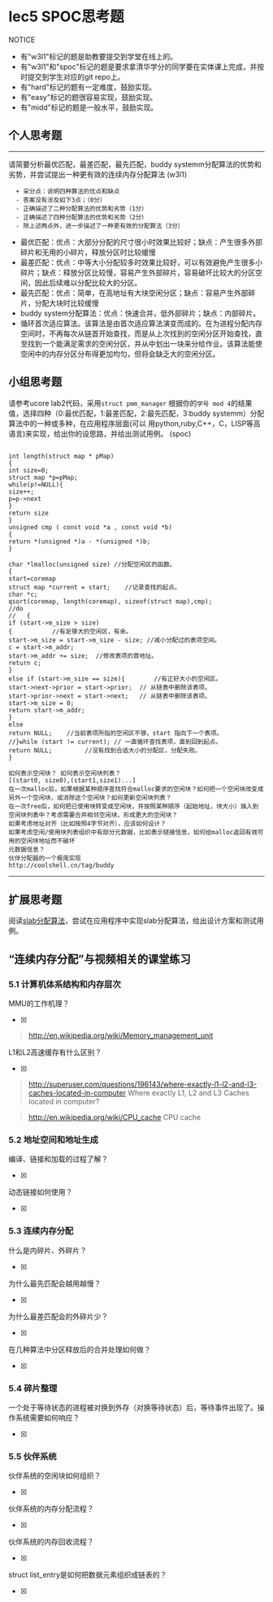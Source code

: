 # lec5 SPOC思考题


NOTICE
- 有"w3l1"标记的题是助教要提交到学堂在线上的。
- 有"w3l1"和"spoc"标记的题是要求拿清华学分的同学要在实体课上完成，并按时提交到学生对应的git repo上。
- 有"hard"标记的题有一定难度，鼓励实现。
- 有"easy"标记的题很容易实现，鼓励实现。
- 有"midd"标记的题是一般水平，鼓励实现。


## 个人思考题
---

请简要分析最优匹配，最差匹配，最先匹配，buddy systemm分配算法的优势和劣势，并尝试提出一种更有效的连续内存分配算法 (w3l1)
```
  + 采分点：说明四种算法的优点和缺点
  - 答案没有涉及如下3点；（0分）
  - 正确描述了二种分配算法的优势和劣势（1分）
  - 正确描述了四种分配算法的优势和劣势（2分）
  - 除上述两点外，进一步描述了一种更有效的分配算法（3分）
 ```
- 最优匹配：优点：大部分分配的尺寸很小时效果比较好；缺点：产生很多外部碎片和无用的小碎片，释放分区时比较缓慢
- 最差匹配：优点：中等大小分配较多时效果比较好，可以有效避免产生很多小碎片；缺点：释放分区比较慢，容易产生外部碎片，容易破坏比较大的分区空间，因此后续难以分配比较大的分区。
- 最先匹配：优点：简单，在高地址有大块空闲分区；缺点：容易产生外部碎片，分配大块时比较缓慢
- buddy system分配算法：优点：快速合并，低外部碎片；缺点：内部碎片。
- 循环首次适应算法。该算法是由首次适应算法演变而成的。在为进程分配内存空间时，不再每次从链首开始查找，而是从上次找到的空闲分区开始查找，直至找到一个能满足需求的空闲分区，并从中划出一块来分给作业。该算法能使空闲中的内存分区分布得更加均匀，但将会缺乏大的空闲分区。

>  

## 小组思考题

请参考ucore lab2代码，采用`struct pmm_manager` 根据你的`学号 mod 4`的结果值，选择四种（0:最优匹配，1:最差匹配，2:最先匹配，3:buddy systemm）分配算法中的一种或多种，在应用程序层面(可以 用python,ruby,C++，C，LISP等高语言)来实现，给出你的设思路，并给出测试用例。 (spoc)

```

int length(struct map * pMap)
{
int size=0;
struct map *p=pMap;
while(p!=NULL){
size++;
p=p->next
}
return size
}
unsigned cmp ( const void *a , const void *b)
{
return *(unsigned *)a - *(unsigned *)b;
}

char *lmalloc(unsigned size) //分配空闲区的函数。
{
start=coremap
struct map *current = start;    //记录查找的起点。
char *c;
qsort(coremap, length(coremap), sizeof(struct map),cmp);
//do
//   {
if (start->m_size > size)
{           //有足够大的空闲区，有余。
start->m_size = start->m_size - size; //减小分配过的表项空间。
c = start->m_addr;
start->m_addr += size;  //修改表项的首地址。
return c;
}
else if (start->m_size == size){        //有正好大小的空闲区。
start->next->prior = start->prior;  // 从链表中删除该表项。
start->prior->next = start->next;   // 从链表中删除该表项。
start->m_size = 0;
return start->m_addr;
}
else
return NULL;    //当前表项所指的空闲区不够，start 指向下一个表项。
//}while (start != current); // 一直循环查找表项，直到回到起点。
return NULL;         //没有找到合适大小的分配区，分配失败。
}

```
```
如何表示空闲块？ 如何表示空闲块列表？ 
[(start0, size0),(start1,size1)...]
在一次malloc后，如果根据某种顺序查找符合malloc要求的空闲块？如何把一个空闲块改变成另外一个空闲块，或消除这个空闲块？如何更新空闲块列表？
在一次free后，如何把已使用块转变成空闲块，并按照某种顺序（起始地址，块大小）插入到空闲块列表中？考虑需要合并相邻空闲块，形成更大的空闲块？
如果考虑地址对齐（比如按照4字节对齐），应该如何设计？
如果考虑空闲/使用块列表组织中有部分元数据，比如表示链接信息，如何给malloc返回有效可用的空闲块地址而不破坏
元数据信息？
伙伴分配器的一个极简实现
http://coolshell.cn/tag/buddy
```

--- 

## 扩展思考题

阅读[slab分配算法](http://en.wikipedia.org/wiki/Slab_allocation)，尝试在应用程序中实现slab分配算法，给出设计方案和测试用例。

## “连续内存分配”与视频相关的课堂练习

### 5.1 计算机体系结构和内存层次
MMU的工作机理？

- [x]  

>  http://en.wikipedia.org/wiki/Memory_management_unit

L1和L2高速缓存有什么区别？

- [x]  

>  http://superuser.com/questions/196143/where-exactly-l1-l2-and-l3-caches-located-in-computer
>  Where exactly L1, L2 and L3 Caches located in computer?

>  http://en.wikipedia.org/wiki/CPU_cache
>  CPU cache

### 5.2 地址空间和地址生成
编译、链接和加载的过程了解？

- [x]  

>  

动态链接如何使用？

- [x]  

>  


### 5.3 连续内存分配
什么是内碎片、外碎片？

- [x]  

>  

为什么最先匹配会越用越慢？

- [x]  

>  

为什么最差匹配会的外碎片少？

- [x]  

>  

在几种算法中分区释放后的合并处理如何做？

- [x]  

>  

### 5.4 碎片整理
一个处于等待状态的进程被对换到外存（对换等待状态）后，等待事件出现了。操作系统需要如何响应？

- [x]  

>  

### 5.5 伙伴系统
伙伴系统的空闲块如何组织？

- [x]  

>  

伙伴系统的内存分配流程？

- [x]  

>  

伙伴系统的内存回收流程？

- [x]  

>  

struct list_entry是如何把数据元素组织成链表的？

- [x]  

>  



